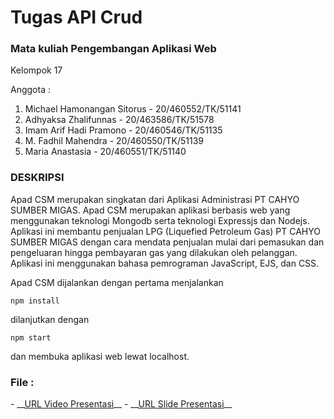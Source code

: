 # Tugas API Crud

<p><h3>Mata kuliah Pengembangan Aplikasi Web</h3></p>

<p>Kelompok 17</p>

<p>Anggota :</p>

1. Michael Hamonangan Sitorus - 20/460552/TK/51141
2. Adhyaksa Zhalifunnas - 20/463586/TK/51578
3. Imam Arif Hadi Pramono - 20/460546/TK/51135
4. M. Fadhil Mahendra - 20/460550/TK/51139
5. Maria Anastasia - 20/460551/TK/51140

<p><h3>DESKRIPSI</h3></p>
<p>Apad CSM merupakan singkatan dari Aplikasi Administrasi PT CAHYO SUMBER MIGAS. Apad CSM merupakan aplikasi berbasis web yang menggunakan teknologi Mongodb serta teknologi Expressjs dan Nodejs. Aplikasi ini membantu penjualan LPG (Liquefied Petroleum Gas) PT CAHYO SUMBER MIGAS dengan cara mendata penjualan mulai dari pemasukan dan pengeluaran hingga pembayaran gas yang dilakukan oleh pelanggan. Aplikasi ini menggunakan bahasa pemrograman JavaScript, EJS, dan CSS. </p>

<p>Apad CSM dijalankan dengan pertama menjalankan </p>

```
npm install 
```

<p>dilanjutkan dengan </p>

```
npm start 
```

<p>dan membuka aplikasi web lewat localhost.</p>


<h3>File :</h3>
- __<a href="https://youtu.be/VdrGNo1SMMc">URL Video Presentasi</a>__
- __<a href="https://www.canva.com/design/DAFNahzmyOQ/-PF7Z6vrAkRTGRLQJAQdHA/edit?utm_content=DAFNahzmyOQ&utm_campaign=designshare&utm_medium=link2&utm_source=sharebutton">URL Slide Presentasi</a>__
